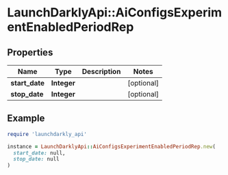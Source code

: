 # LaunchDarklyApi::AiConfigsExperimentEnabledPeriodRep

## Properties

| Name | Type | Description | Notes |
| ---- | ---- | ----------- | ----- |
| **start_date** | **Integer** |  | [optional] |
| **stop_date** | **Integer** |  | [optional] |

## Example

```ruby
require 'launchdarkly_api'

instance = LaunchDarklyApi::AiConfigsExperimentEnabledPeriodRep.new(
  start_date: null,
  stop_date: null
)
```

